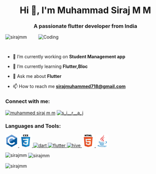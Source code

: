 <!-- [![MasterHead](https://giphy.com/gifs/dommespace-domme-space-programador-qgQUggAC3Pfv687qPC)] -->
<h1 align="center">Hi 👋, I'm Muhammad Siraj M M</h1>
<h3 align="center">A passionate flutter developer from India</h3>
<img align="right" alt="Coding" width="400" src="https://cdn.dribbble.com/users/1162077/screenshots/3848914/programmer.gif">

<p align="left"> <img src="https://komarev.com/ghpvc/?username=sirajmm&label=Profile%20views&color=0e75b6&style=flat" alt="sirajmm" /> </p>

<p align="left"> <a href="https://twitter.com/" target="blank"><img src="https://img.shields.io/twitter/follow/?logo=twitter&style=for-the-badge" alt="" /></a> </p>

- 🔭 I’m currently working on **Student Management app**

- 🌱 I’m currently learning **Flutter,Bloc**

- 💬 Ask me about **Flutter**

- 📫 How to reach me **sirajmuhammed718@gmail.com**

<h3 align="left">Connect with me:</h3>
<p align="left">
<a href="https://www.facebook.com/muhammed.siraj.509994" target="blank"><img align="center" src="https://raw.githubusercontent.com/rahuldkjain/github-profile-readme-generator/master/src/images/icons/Social/facebook.svg" alt="muhammed siraj m m" height="30" width="40" /></a>
<a href="https://instagram.com/s_i__r__a_j?igshid=NzMyMjgxZWIzNw==" target="blank"><img align="center" src="https://raw.githubusercontent.com/rahuldkjain/github-profile-readme-generator/master/src/images/icons/Social/instagram.svg" alt="s_i__r__a_j" height="30" width="40" /></a>
</p>

<h3 align="left">Languages and Tools:</h3>
<p align="left"> <a href="https://www.cprogramming.com/" target="_blank" rel="noreferrer"> <img src="https://raw.githubusercontent.com/devicons/devicon/master/icons/c/c-original.svg" alt="c" width="40" height="40"/> </a> <a href="https://www.w3schools.com/css/" target="_blank" rel="noreferrer"> <img src="https://raw.githubusercontent.com/devicons/devicon/master/icons/css3/css3-original-wordmark.svg" alt="css3" width="40" height="40"/> </a> <a href="https://dart.dev" target="_blank" rel="noreferrer"> <img src="https://www.vectorlogo.zone/logos/dartlang/dartlang-icon.svg" alt="dart" width="40" height="40"/> </a> <a href="https://flutter.dev" target="_blank" rel="noreferrer"> <img src="https://www.vectorlogo.zone/logos/flutterio/flutterio-icon.svg" alt="flutter" width="40" height="40"/> </a> <a href="https://hive.apache.org/" target="_blank" rel="noreferrer"> <img src="https://www.vectorlogo.zone/logos/apache_hive/apache_hive-icon.svg" alt="hive" width="40" height="40"/> </a> <a href="https://www.w3.org/html/" target="_blank" rel="noreferrer"> <img src="https://raw.githubusercontent.com/devicons/devicon/master/icons/html5/html5-original-wordmark.svg" alt="html5" width="40" height="40"/> </a> <a href="https://www.java.com" target="_blank" rel="noreferrer"> <img src="https://raw.githubusercontent.com/devicons/devicon/master/icons/java/java-original.svg" alt="java" width="40" height="40"/> </a> </p>

<p><img align="left" src="https://github-readme-stats.vercel.app/api/top-langs?username=sirajmm&show_icons=true&locale=en&layout=compact" alt="sirajmm" /></p>

<p>&nbsp;<img align="center" src="https://github-readme-stats.vercel.app/api?username=sirajmm&show_icons=true&locale=en" alt="sirajmm" /></p>

<p><img align="center" src="https://github-readme-streak-stats.herokuapp.com/?user=sirajmm&" alt="sirajmm" /></p>
